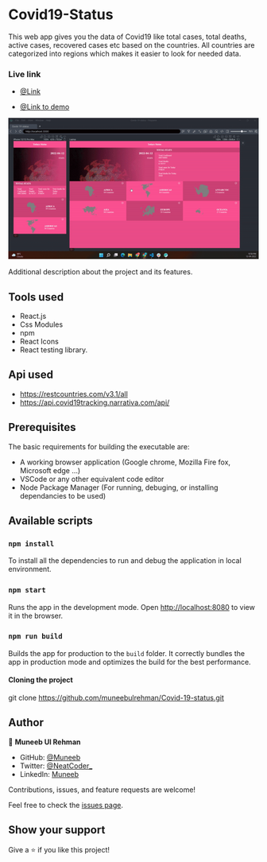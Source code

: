 # Covid19-Status

This web app gives you the data of Covid19 like total cases, total deaths, active cases, recovered cases etc based on the countries. All countries are categorized into regions which makes it easier to look for needed data.

### Live link

- [@Link]()

- [@Link to demo](https://www.loom.com/share/4e11bd2e407740bfbabc8138b6ef4608)

![screenshot](./screenshot.gif)

Additional description about the project and its features.

## Tools used

- React.js
- Css Modules
- npm
- React Icons
- React testing library.

## Api used

- https://restcountries.com/v3.1/all
- https://api.covid19tracking.narrativa.com/api/

## Prerequisites

The basic requirements for building the executable are:

- A working browser application (Google chrome, Mozilla Fire fox, Microsoft edge ...)
- VSCode or any other equivalent code editor
- Node Package Manager (For running, debuging, or installing dependancies to be used)

## Available scripts

### `npm install`

To install all the dependencies to run and debug the application in local environment.

### `npm start`

Runs the app in the development mode.
Open [http://localhost:8080](http://localhost:8080) to view it in the browser.

### `npm run build`

Builds the app for production to the `build` folder.
It correctly bundles the app in production mode and optimizes the build for the best performance.

#### Cloning the project

git clone https://github.com/muneebulrehman/Covid-19-status.git

## Author

👤 **Muneeb Ul Rehman**

- GitHub: [@Muneeb](https://github.com/muneebulrehman)
- Twitter: [@NeatCoder\_](https://twitter.com/NeatCoder_)
- LinkedIn: [Muneeb](https://www.linkedin.com/in/muneeb-ul-rehman-33903b159/)

Contributions, issues, and feature requests are welcome!

Feel free to check the [issues page](https://github.com/muneebulrehman/Covid-19-status/issues).

## Show your support

Give a ⭐️ if you like this project!

